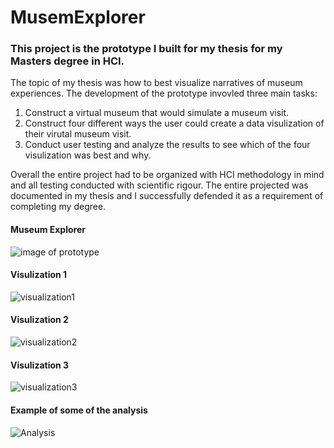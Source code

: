 # MusemExplorer

### This project is the prototype I built for my thesis for my Masters degree in HCI. 

The topic of my thesis was how to best visualize narratives of museum experiences. The development of the prototype invovled three main tasks:
1. Construct a virtual museum that would simulate a museum visit. 
2. Construct four different ways the user could create a data visulization of their virutal museum visit. 
3. Conduct user testing and analyze the results to see which of the four visulization was best and why.

Overall the entire project had to be organized with HCI methodology in mind and all testing conducted with scientific rigour. The entire projected was documented in my thesis and I successfully defended it as a requirement of completing my degree.

#### Museum Explorer
![image of prototype](https://i.imgur.com/6dbZktu.png "Museum Explorer")

#### Visulization 1
![visualization1](https://i.imgur.com/SyXX4u5.png "Visualization1")

#### Visulization 2
![visualization2](https://i.imgur.com/oKBuAEw.png "Visualization2")

#### Visulization 3
![visualization3](https://i.imgur.com/eM9XHMK.png "Visualization3")

#### Example of some of the analysis
![Analysis](https://i.imgur.com/Drt2Boe.png "Analysis")
